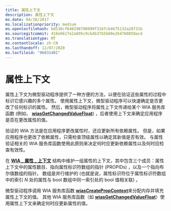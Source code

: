 ```yaml
---
title: 属性上下文
description: 属性上下文
ms.date: 04/20/2017
ms.localizationpriority: medium
ms.openlocfilehash: bd536cf648298700999f316fcb4675132a28f31b
ms.sourcegitcommit: 418e6617e2a695c9cb4b37b5b60e264760858acd
ms.translationtype: MT
ms.contentlocale: zh-CN
ms.lasthandoff: 12/07/2020
ms.locfileid: "96831401"
---
```

# <a name="property-contexts"></a>属性上下文





属性上下文为微型驱动程序提供了一种方便的方法，以便在验证这些属性的过程中标识它感兴趣的多个属性。 使用属性上下文，微型驱动程序可以快速确定是否更改了任何标识的属性。 然后，微型驱动程序将属性上下文传递给某个 WIA 服务库函数 (例如， [**wiasGetChangedValueFloat**](/windows-hardware/drivers/ddi/wiamdef/nf-wiamdef-wiasgetchangedvaluefloat)) ，后者使用上下文来确定应用程序是否在更改属性的值。

验证的 WIA 方法是在应用程序更改属性时，还应更新所有依赖属性。 但是，如果应用程序也更改了依赖属性，只需检查顶级属性以确定其新值是否有效。 与属性验证相关的 WIA 服务库函数使用此原则来决定何时应更新依赖属性以及何时应检查有效性。

在 [**WIA \_ 属性 \_ 上下文**](/windows-hardware/drivers/ddi/wiamindr_lh/ns-wiamindr_lh-_wia_property_context) 结构中维护一组属性的上下文，其中包含三个成员：属性上下文中的属性数目、指向属性标识符数组的指针 (PROPIDs) ，以及一个指向布尔值数组的指针。 数组是并行维护的 (也就是说，属性标识符位于属性标识符数组中的索引 *N* 处的属性与 bool 数组中同一索引处的 bool 值相关联) 。

微型驱动程序调用 WIA 服务库函数 [**wiasCreatePropContext**](/windows-hardware/drivers/ddi/wiamdef/nf-wiamdef-wiascreatepropcontext)来分配内存并填充属性上下文的值。 其他 WIA 服务库函数（如 [**wiasGetChangedValueFloat**](/windows-hardware/drivers/ddi/wiamdef/nf-wiamdef-wiasgetchangedvaluefloat)）使用属性上下文来确定何时应更新属性的值。

 

